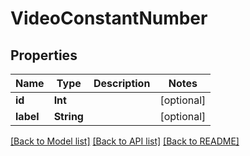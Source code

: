 # VideoConstantNumber

## Properties
Name | Type | Description | Notes
------------ | ------------- | ------------- | -------------
**id** | **Int** |  | [optional] 
**label** | **String** |  | [optional] 

[[Back to Model list]](../README.md#documentation-for-models) [[Back to API list]](../README.md#documentation-for-api-endpoints) [[Back to README]](../README.md)


